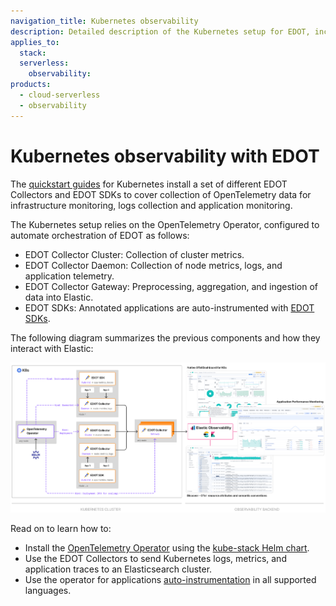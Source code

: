 ```yaml
---
navigation_title: Kubernetes observability
description: Detailed description of the Kubernetes setup for EDOT, including components and customization guidance.
applies_to:
  stack:
  serverless:
    observability:
products:
  - cloud-serverless
  - observability
---
```


# Kubernetes observability with EDOT

The [quickstart guides](../../quickstart/index.md) for Kubernetes install a set of different EDOT Collectors and EDOT SDKs to cover collection of OpenTelemetry data for infrastructure monitoring, logs collection and application monitoring.

The Kubernetes setup relies on the OpenTelemetry Operator, configured to automate orchestration of EDOT as follows:
 
* EDOT Collector Cluster: Collection of cluster metrics.
* EDOT Collector Daemon: Collection of node metrics, logs, and application telemetry.
* EDOT Collector Gateway: Preprocessing, aggregation, and ingestion of data into Elastic. 
* EDOT SDKs: Annotated applications are auto-instrumented with [EDOT SDKs](../../edot-sdks/index.md).

The following diagram summarizes the previous components and how they interact with Elastic:
  
![K8s-architecture](../../images/EDOT-K8s-architecture.png)

Read on to learn how to:

- Install the [OpenTelemetry Operator](https://github.com/open-telemetry/opentelemetry-operator/) using the [kube-stack Helm chart](https://github.com/open-telemetry/opentelemetry-helm-charts/tree/main/charts/opentelemetry-kube-stack).
- Use the EDOT Collectors to send Kubernetes logs, metrics, and application traces to an Elasticsearch cluster.
- Use the operator for applications [auto-instrumentation](https://opentelemetry.io/docs/kubernetes/operator/automatic/) in all supported languages.
